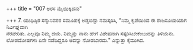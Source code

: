 +++
title = "007 ಅರಸ ಮೈಯಿಕ್ಕಿದನು"

+++
7. ಯುಧಿಷ್ಠಿರ ಸನ್ಮುನಿವರರ ಸಮೂಹಕ್ಕೆ ಅಡ್ಡಬಿದ್ದು ನಮಸ್ಕರಿಸಿ, “ನಿಮ್ಮ ಕೃಪೆಯಿಂದ ಈ ರಾಜಸೂಯಯಾಗ ನಿರ್ವಿಘ್ನವಾಗಿ   
ನೆರವೇರಿತು. ಎಲ್ಲವೂ ನಿಮ್ಮ ದಯೆ. ನಿಮ್ಮನ್ನು ನಾನು ಹೇಗೆ  ವಿಶೇಷವಾಗಿ ಸತ್ಕರಿಸಿಬೇಕೆಂಬುದನ್ನು ತಿಳಿಯೆನು.  ಲೋಪದೋಷಗಳು ಏನೇ ನಡೆದಿದ್ದರೂ ಅದನ್ನು ನೋಡಬಾರದು." ಎನ್ನುತ್ತಾ ಕೈಮುಗಿದ.
